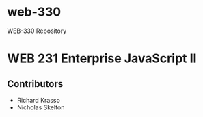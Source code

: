 # web-330
WEB-330 Repository
# WEB 231 Enterprise JavaScript II
## Contributors
* Richard Krasso
* Nicholas Skelton
